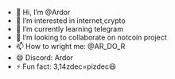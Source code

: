 - 👋 Hi, I’m @Ardor
- 👀 I’m interested in internet,crypto
- 🌱 I’m currently learning telegram
- 💞️ I’m looking to collaborate on notcoin project
- 📫 How to wright me: @AR_DO_R
- 😄 Discord: Ardor
- ⚡ Fun fact: 3,14zdec=pizdec😆

<!---
Ardorvip/Ardorvip is a ✨ special ✨ repository because its `README.md` (this file) appears on your GitHub profile.
You can click the Preview link to take a look at your changes.
--->
